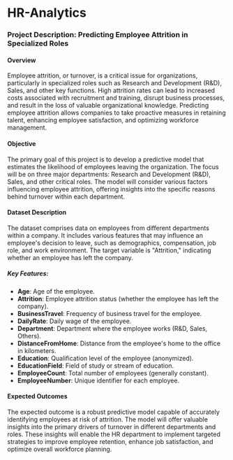 # HR-Analytics

### **Project Description: Predicting Employee Attrition in Specialized Roles**

#### **Overview**
Employee attrition, or turnover, is a critical issue for organizations, particularly in specialized roles such as Research and Development (R&D), Sales, and other key functions. High attrition rates can lead to increased costs associated with recruitment and training, disrupt business processes, and result in the loss of valuable organizational knowledge. Predicting employee attrition allows companies to take proactive measures in retaining talent, enhancing employee satisfaction, and optimizing workforce management.

#### **Objective**
The primary goal of this project is to develop a predictive model that estimates the likelihood of employees leaving the organization. The focus will be on three major departments: Research and Development (R&D), Sales, and other critical roles. The model will consider various factors influencing employee attrition, offering insights into the specific reasons behind turnover within each department.

#### **Dataset Description**
The dataset comprises data on employees from different departments within a company. It includes various features that may influence an employee's decision to leave, such as demographics, compensation, job role, and work environment. The target variable is "Attrition," indicating whether an employee has left the company.

##### **Key Features:**
- **Age**: Age of the employee.
- **Attrition**: Employee attrition status (whether the employee has left the company).
- **BusinessTravel**: Frequency of business travel for the employee.
- **DailyRate**: Daily wage of the employee.
- **Department**: Department where the employee works (R&D, Sales, Others).
- **DistanceFromHome**: Distance from the employee's home to the office in kilometers.
- **Education**: Qualification level of the employee (anonymized).
- **EducationField**: Field of study or stream of education.
- **EmployeeCount**: Total number of employees (generally constant).
- **EmployeeNumber**: Unique identifier for each employee.

#### **Expected Outcomes**
The expected outcome is a robust predictive model capable of accurately identifying employees at risk of attrition. The model will offer valuable insights into the primary drivers of turnover in different departments and roles. These insights will enable the HR department to implement targeted strategies to improve employee retention, enhance job satisfaction, and optimize overall workforce planning.
